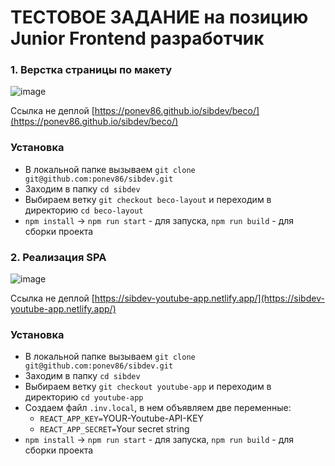 # ТЕСТОВОЕ ЗАДАНИЕ на позицию Junior Frontend разработчик 


### 1. Верстка страницы по макету
![image](https://user-images.githubusercontent.com/77532717/111267222-a0f30780-8666-11eb-89e9-f9438e74a9d4.png)



Ccылка не деплой [https://ponev86.github.io/sibdev/beco/](https://ponev86.github.io/sibdev/beco/)

### Установка
 - В локальной папке вызываем `git clone git@github.com:ponev86/sibdev.git`
 - Заходим в папку `cd sibdev`
 - Выбираем ветку `git checkout beco-layout` и переходим в директорию `cd beco-layout`
 - `npm install` -> `npm run start` - для запуска, `npm run build` - для сборки проекта



### 2. Реализация SPA
![image](https://user-images.githubusercontent.com/77532717/112614679-7e2dd380-8e5c-11eb-9df7-bab29837bde6.png)

Ccылка не деплой [https://sibdev-youtube-app.netlify.app/](https://sibdev-youtube-app.netlify.app/)

### Установка
- В локальной папке вызываем `git clone git@github.com:ponev86/sibdev.git`
- Заходим в папку `cd sibdev`
- Выбираем ветку `git checkout youtube-app` и переходим в директорию `cd youtube-app`
- Создаем файл `.inv.local`, в нем объявляем две переменные:
	- `REACT_APP_KEY=`YOUR-Youtube-API-KEY
	- `REACT_APP_SECRET=`Your secret string
- `npm install` -> `npm run start` - для запуска, `npm run build` - для сборки проекта